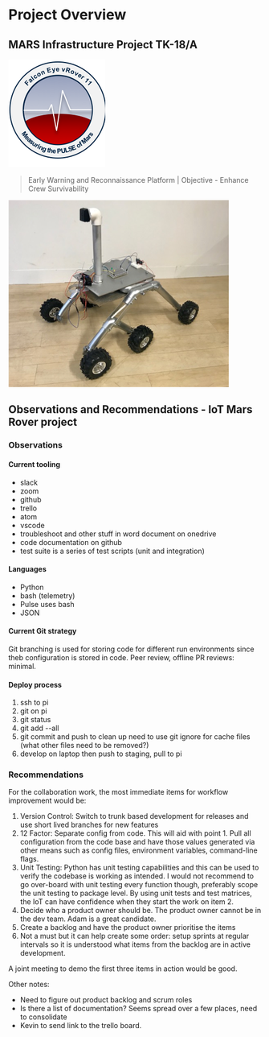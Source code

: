 # Project Overview #

## MARS Infrastructure Project TK-18/A ##

![logo](images/falconeye.png)

> Early Warning and Reconnaissance Platform | Objective - Enhance Crew Survivability

![Rover scale model](images/rover.png)

## Observations and Recommendations - IoT Mars Rover project ##

### Observations ###

#### Current tooling ####

* slack
* zoom
* github
* trello
* atom
* vscode
* troubleshoot and other stuff in word document on onedrive
* code documentation on github
* test suite is a series of test scripts (unit and integration)

#### Languages ####

* Python
* bash (telemetry)
* Pulse uses bash
* JSON

#### Current Git strategy ####

Git branching is used for storing code for different run environments since theb configuration is stored in code.
Peer review, offline PR reviews: minimal.

#### Deploy process ####

1. ssh to pi
2. git on pi
3. git status
4. git add --all
5. git commit and push to clean up
need to use git ignore for cache files (what other files need to be removed?)
6. develop on laptop then push to staging, pull to pi

### Recommendations ###

For the collaboration work, the most immediate items for workflow improvement would be:

1. Version Control: Switch to trunk based development for releases and use short lived branches for new features
2. 12 Factor: Separate config from code. This will aid with point 1. Pull all configuration from the code base and have those values generated via other means such as config files, environment variables, command-line flags.
3. Unit Testing: Python has unit testing capabilities and this can be used to verify the codebase is working as intended. I would not recommend to go over-board with unit testing every function though, preferably scope the unit testing to package level. By using unit tests and test matrices, the IoT can have confidence when they start the work on item 2.
4. Decide who a product owner should be. The product owner cannot be in the dev team.  Adam is a great candidate.
5. Create a backlog and have the product owner prioritise the items
6. Not a must but it can help create some order: setup sprints at regular intervals so it is understood what items from the backlog are in active development.

A joint meeting to demo the first three items in action would be good.  

Other notes:

* Need to figure out product backlog and scrum roles
* Is there a list of documentation?  Seems spread over a few places, need to consolidate
* Kevin to send link to the trello board.